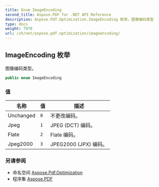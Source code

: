 ```yaml
---
title: Enum ImageEncoding
second_title: Aspose.PDF for .NET API Reference
description: Aspose.Pdf.Optimization.ImageEncoding 枚举。图像编码类型
type: docs
weight: 7970
url: /zh/net/aspose.pdf.optimization/imageencoding/
---
```

## ImageEncoding 枚举

图像编码类型。

```csharp
public enum ImageEncoding
```

### 值

| 名称 | 值 | 描述 |
| --- | --- | --- |
| Unchanged | `0` | 不更改编码。 |
| Jpeg | `1` | JPEG (DCT) 编码。 |
| Flate | `2` | Flate 编码。 |
| Jpeg2000 | `3` | JPEG2000 (JPX) 编码。 |

### 另请参阅

* 命名空间 [Aspose.Pdf.Optimization](../../aspose.pdf.optimization/)
* 程序集 [Aspose.PDF](../../)